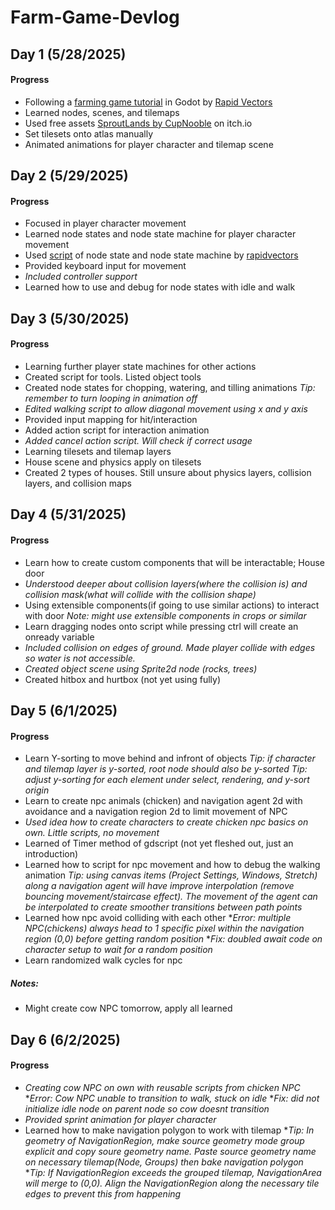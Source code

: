 # Farm-Game-Devlog


## Day 1 (5/28/2025)

#### Progress
- Following a [farming game tutorial](https://www.youtube.com/watch?v=it0lsREGdmc&list=PLWTXKdBN8RZe3ytf6qdR4g1JRy0j-93v9&ab_channel=RapidVectors) in Godot by [Rapid Vectors](https://www.youtube.com/@rapidvectors)
- Learned nodes, scenes, and tilemaps
- Used free assets <a href="https://cupnooble.itch.io/sprout-lands-asset-pack">SproutLands by CupNooble</a> on itch.io
- Set tilesets onto atlas manually
- Animated animations for player character and tilemap scene


## Day 2 (5/29/2025)

#### Progress
- Focused in player character movement
- Learned node states and node state machine for player character movement
- Used [script](https://github.com/rapidvectors/tutorial-components-and-scripts/tree/main/tutorials/croptails) of node state and node state machine by [rapidvectors](https://github.com/rapidvectors)
- Provided keyboard input for movement
- <i>Included controller support</i>
- Learned how to use and debug for node states with idle and walk


## Day 3 (5/30/2025)

#### Progress
- Learning further player state machines for other actions
- Created script for tools. Listed object tools
- Created node states for chopping, watering, and tilling animations
<i>Tip: remember to turn looping in animation off</i>
- <i>Edited walking script to allow diagonal movement using x and y axis</i>
- Provided input mapping for hit/interaction
- Added action script for interaction animation
- <i>Added cancel action script. Will check if correct usage</i>
- Learning tilesets and tilemap layers
- House scene and physics apply on tilesets
- Created 2 types of houses. Still unsure about physics layers, collision layers, and collision maps


## Day 4 (5/31/2025)

#### Progress
- Learn how to create custom components that will be interactable; House door
- <i>Understood deeper about collision layers(where the collision is) and collision mask(what will collide with the collision shape)</i>
- Using extensible components(if going to use similar actions) to interact with door
<i>Note: might use extensible components in crops or similar</i>
- Learn dragging nodes onto script while pressing ctrl will create an onready variable
- <i>Included collision on edges of ground. Made player collide with edges so water is not accessible.</i>
- <i>Created object scene using Sprite2d node (rocks, trees)</i>
- Created hitbox and hurtbox (not yet using fully)


## Day 5 (6/1/2025)

#### Progress
  - Learn Y-sorting to move behind and infront of objects
  <i>Tip: if character and tilemap layer is y-sorted, root node should also be y-sorted</i>
  <i>Tip: adjust y-sorting for each element under select, rendering, and y-sort origin</i>
  - Learn to create npc animals (chicken) and navigation agent 2d with avoidance and a navigation region 2d to limit movement of NPC
  - <i>Used idea how to create characters to create chicken npc basics on own. Little scripts, no movement</i>
  - Learned of Timer method of gdscript (not yet fleshed out, just an introduction)
  - Learned how to script for npc movement and how to debug the walking animation
  <i>Tip: using canvas items (Project Settings, Windows, Stretch) along a navigation agent will have improve interpolation (remove bouncing movement/staircase effect). The movement of the agent can be interpolated to create smoother transitions between path points</i>
  - Learned how npc avoid colliding with each other
  *<i>Error: multiple NPC(chickens) always head to 1 specific pixel within the navigation region (0,0) before getting random position</i>
  *<i>Fix: doubled await code on character setup to wait for a random position</i>
  - Learn randomized walk cycles for npc

##### Notes:

  - Might create cow NPC tomorrow, apply all learned



## Day 6 (6/2/2025)

#### Progress
  - <i>Creating cow NPC on own with reusable scripts from chicken NPC</i>
  *<i>Error: Cow NPC unable to transition to walk, stuck on idle</i>
  *<i>Fix: did not initialize idle node on parent node so cow doesnt transition</i>
  - <i>Provided sprint animation for player character</i> 
  - Learned how to make navigation polygon to work with tilemap
  *<i>Tip: In geometry of NavigationRegion, make source geometry mode group explicit and copy soure geometry name. Paste source geometry name on necessary tilemap(Node, Groups) then bake navigation polygon</i>
  *<i>Tip: If NavigationRegion exceeds the grouped tilemap, NavigationArea will merge to (0,0). Align the NavigationRegion along the necessary tile edges to prevent this from happening</i>



